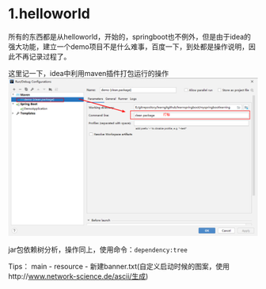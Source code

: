 1.helloworld
=
所有的东西都是从helloworld，开始的，springboot也不例外，但是由于idea的强大功能，建立一个demo项目不是什么难事，百度一下，到处都是操作说明，因此不再记录过程了。

这里记一下，idea中利用maven插件打包运行的操作  
![操作记录](../../../image/spring/springboot/idea中maven打包操作.png "操作记录")  

jar包依赖树分析，操作同上，使用命令：`dependency:tree`  

Tips：
main - resource - 新建banner.txt(自定义启动时候的图案，使用http://www.network-science.de/ascii/生成)